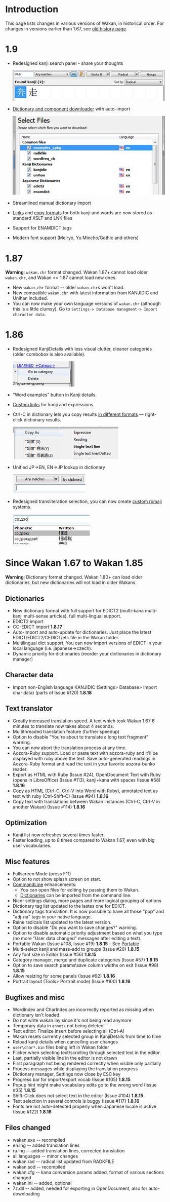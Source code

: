 # Introduction

This page lists changes in various versions of Wakan, in historical order. For changes in versions earlier than 1.67, see [old history page](http://wakan.manga.cz/?page=history&lang=en).

# 1.9

  * Redesigned kanji search panel - share your thoughts

    ![images/kanji-search-panel.png](images/kanji-search-panel.png)

  * [Dictionary and component downloader](Downloader) with auto-import

    ![images/downloader-select.png](images/downloader-select.png)

  * Streamlined manual dictionary import
  * [Links](CustomLinks) and [copy formats](CopyFormats) for both kanji and words are now stored as standard XSLT and LNK files
  * Support for ENAMDICT tags
  * Modern font support (Meiryo, Yu Mincho/Gothic and others)


# 1.87
**Warning**: `wakan.chr` format changed. Wakan 1.87+ cannot load older `wakan.chr`, and Wakan <= 1.87 cannot load new ones.

  * New `wakan.chr` format -- older `wakan.chr`s won't load.
  * New compatible `wakan.chr` with latest information from KANJIDIC and Unihan included.
  * You can now make your own language versions of `wakan.chr` (although this is a little clumsy). Go to `Settings-> Database managment-> Import character data`.

# 1.86

  * Redesigned KanjiDetails with less visual clutter, cleaner categories (older combobox is also available).

    ![images/chardetails-category-menu.png](images/chardetails-category-menu.png)

  * "Word examples" button in Kanji details.
  * [Custom links](CustomLinks) for kanji and expressions.
  * Ctrl-C in dictionary lets you copy results [in different formats](CopyFormats) — right-click dictionary results.

    ![images/dict-popup-menu-mini.png](images/dict-popup-menu-mini.png)

  * Unified JP->EN, EN->JP lookup in dictionary

    ![images/dict-any-matches.png](images/dict-any-matches.png)

  * Redesigned transliteration selection, you can now create [custom romaji](CustomRomaji) systems.

    ![images/custom-romaji.png](images/custom-romaji.png)

# Since Wakan 1.67 to Wakan 1.85

**Warning**: Dictionary format changed. Wakan 1.80+ can load older dictionaries, but new dictionaries will not load in older Wakans.

## Dictionaries

  * New dictionary format with full support for EDICT2 (multi-kana multi-kanji multi-sense articles), full multi-lingual support.
  * EDICT2 import
  * CC-EDICT import **1.8.17**
  * Auto-import and auto-update for dictionaries. Just place the latest EDICT/EDICT2/CEDICT/etc file in the Wakan folder.
  * Multilingual dict support. You can now import versions of EDICT in your local language (i.e. japanese->czech).
  * Dynamic priority for dictionaries (reorder your dictionaries in dictionary manager)

## Character data

  * Import non-English language KANJIDIC (Settings> Database> Import char data) (parts of Issue #120) **1.8.18**

## Text translator

  * Greatly increased translation speed. A text which took Wakan 1.67 6 minutes to translate now takes about 4 seconds.
  * Multithreaded translation feature (further speedup)
  * Option to disable "You're about to translate a long text fragment" warning.
  * You can now abort the translation process at any time.
  * Aozora-Ruby support. Load or paste text with aozora-ruby and it'll be displayed with ruby above the text. Save auto-generated readings in Aozora-Ruby format and read the text in your favorite aozora-bunko reader.
  * Export as HTML with Ruby (Issue #24), OpenDocument Text with Ruby (opens in LibreOffice) (Issue #113), kanji+kana with spaces (Issue #58)  **1.8.16**
  * Copy as HTML (Ctrl-C, Ctrl-V into Word with Ruby), annotated text as text with ruby (Ctrl-Shift-C) (Issue #94) **1.8.16**
  * Copy text with translations between Wakan instances (Ctrl-C, Ctrl-V in another Wakan) (Issue #114) **1.8.16**

## Optimization

  * Kanji list now refreshes several times faster.
  * Faster loading, up to 8 times compared to Wakan 1.67, even with big user vocabularies.

## Misc features

  * Fullscreen Mode (press F11)
  * Option to not show splash screen on start.
  * [CommandLine](CommandLine) enhancements:
      * You can open files for editing by passing them to Wakan.
      * [Dictionaries](Dictionaries) can be imported from the command line.
  * Nicer settings dialog, more pages and more logical grouping of options
  * Dictionary tag list updated to the lastes one for EDICT.
  * Dictionary tags translation. It is now possible to have all those "pop" and "adj-na" tags in your native language.
  * Raine radicals list updated to the latest version.
  * Option to disable "Do you want to save changes?" warning.
  * Option to disable automatic priority adjustment based on what you type (no more "User data changed" messages after editing a text).
  * Portable Wakan (Issue #108, Issue #19) **1.8.15** - See [Portable](Portable)
  * Multi-select kanji and mass-add to groups (Issue #20) **1.8.15**
  * Any font size in Editor (Issue #56) **1.8.15**
  * Category manager, merge and duplicate categories (Issue #57) **1.8.15**
  * Option to save search params\save column widths on exit (Issue #98) **1.8.15**
  * Allow resizing for some panels (Issue #92) **1.8.16**
  * Portrait layout (Tools> Portrait mode) (Issue #100) **1.8.16**

## Bugfixes and misc

  * WordIndex and CharIndex are incorrectly reported as missing when dictionary isn't loaded.
  * Do not write wakan.lay since it's not being read anymore
  * Temporary data in `annot\` not being deleted
  * Text editor: Finalize insert before selecting all (Ctrl-A)
  * Wakan resets currently selected group in KanjiDetails from time to time
  * Reload kanji details when cancelling user changes
  * `user\char*.bin` files being left in Wakan folder
  * Flicker when selecting text/scrolling through selected text in the editor.
  * Last, partially visible line in the editor is not drawn
  * First paragraph not being rendered correctly when visible only partially
  * Process messages while displaying the translation progress
  * Dictionary manager, Settings now close by ESC key
  * Progress bar for import/export vocab (Issue #105) **1.8.15**
  * Popup hint might make vocabulary edits go to the wrong word (Issue #35) **1.8.15**
  * Shift-Click does not select text in the editor (Issue #104) **1.8.15**
  * Text selection in several controls is buggy (Issue #117) **1.8.16**
  * Fonts are not auto-detected properly when Japanese locale is active (Issue #122) **1.8.16**

## Files changed

  * wakan.exe -- recompiled
  * en.lng -- added translation lines
  * ru.lng -- added translation lines, corrected translation
  * all languages -- minor changes
  * wakan.rad -- radical list updated from RADKFILE
  * wakan.sod -- recompiled
  * wakan.cfg -- kana conversion params added, format of various sections changed
  * wakan.ini -- added, optional
  * 7z.dll -- added, needed for exporting in OpenDocument, also for auto-downloading